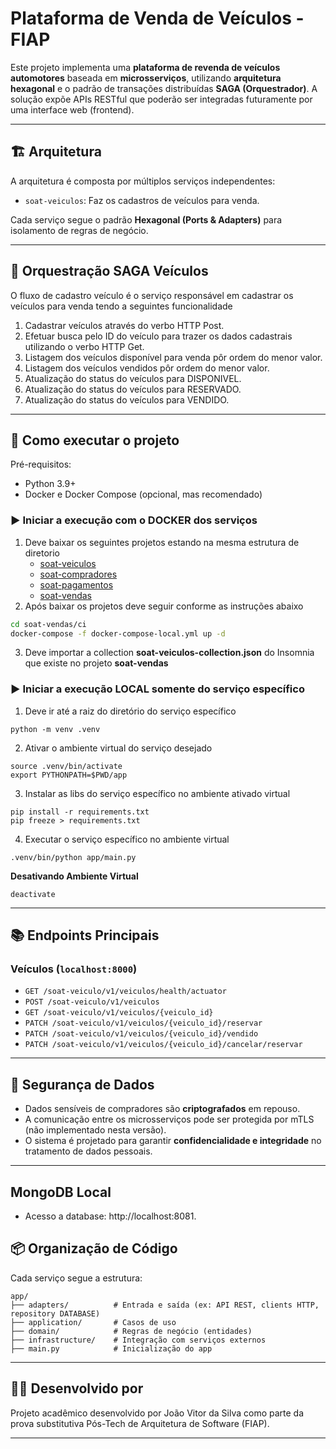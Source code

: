 
# Plataforma de Venda de Veículos - FIAP

Este projeto implementa uma **plataforma de revenda de veículos automotores** baseada em **microsserviços**, utilizando **arquitetura hexagonal** e o padrão de transações distribuídas **SAGA (Orquestrador)**. A solução expõe APIs RESTful que poderão ser integradas futuramente por uma interface web (frontend).

---

## 🏗️ Arquitetura

A arquitetura é composta por múltiplos serviços independentes:

- `soat-veiculos`: Faz os cadastros de veículos para venda.

Cada serviço segue o padrão **Hexagonal (Ports & Adapters)** para isolamento de regras de negócio.

---

## 🔁 Orquestração SAGA Veículos

O fluxo de cadastro veículo é o serviço responsável em cadastrar os veículos para venda tendo a seguintes funcionalidade

1. Cadastrar veículos através do verbo HTTP Post.
2. Efetuar busca pelo ID do veículo para trazer os dados cadastrais utilizando o verbo HTTP Get.
3. Listagem dos veículos disponível para venda pôr ordem do menor valor.
4. Listagem dos veículos vendidos pôr ordem do menor valor.
5. Atualização do status do veículos para DISPONIVEL.
6. Atualização do status do veículos para RESERVADO.
7. Atualização do status do veículos para VENDIDO.

---

## 🚀 Como executar o projeto

Pré-requisitos:
- Python 3.9+
- Docker e Docker Compose (opcional, mas recomendado)

### ▶️ Iniciar a execução com o DOCKER dos serviços
1. Deve baixar os seguintes projetos estando na mesma estrutura de diretorio
   - [soat-veiculos](https://github.com/jvds-soat-fiap/soat-vendas)
   - [soat-compradores](https://github.com/jvds-soat-fiap/soat-compradores.git)
   - [soat-pagamentos](https://github.com/jvds-soat-fiap/soat-pagamentos.git)
   - [soat-vendas](https://github.com/jvds-soat-fiap/soat-vendas.git)
2. Após baixar os projetos deve seguir conforme as instruções abaixo
```bash
cd soat-vendas/ci
docker-compose -f docker-compose-local.yml up -d
```
3. Deve importar a collection **soat-veiculos-collection.json** do Insomnia que existe no projeto **soat-vendas**


### ▶️ Iniciar a execução LOCAL somente do serviço específico
1. Deve ir até a raiz do diretório do serviço específico
```
python -m venv .venv
```
2. Ativar o ambiente virtual do serviço desejado
```
source .venv/bin/activate
export PYTHONPATH=$PWD/app
```
3. Instalar as libs do serviço específico no ambiente ativado virtual
```
pip install -r requirements.txt
pip freeze > requirements.txt
```
4. Executar o serviço específico no ambiente virtual
```
.venv/bin/python app/main.py
```

**Desativando Ambiente Virtual**
```
deactivate
```
---


## 📚 Endpoints Principais

### Veículos (`localhost:8000`)
- `GET /soat-veiculo/v1/veiculos/health/actuator`
- `POST /soat-veiculo/v1/veiculos`
- `GET /soat-veiculo/v1/veiculos/{veiculo_id}`
- `PATCH /soat-veiculo/v1/veiculos/{veiculo_id}/reservar`
- `PATCH /soat-veiculo/v1/veiculos/{veiculo_id}/vendido`
- `PATCH /soat-veiculo/v1/veiculos/{veiculo_id}/cancelar/reservar`

---

## 🔐 Segurança de Dados

- Dados sensíveis de compradores são **criptografados** em repouso.
- A comunicação entre os microsserviços pode ser protegida por mTLS (não implementado nesta versão).
- O sistema é projetado para garantir **confidencialidade e integridade** no tratamento de dados pessoais.

---

## MongoDB Local
- Acesso a database: http://localhost:8081.

## 📦 Organização de Código

Cada serviço segue a estrutura:

```
app/
├── adapters/          # Entrada e saída (ex: API REST, clients HTTP, repository DATABASE)
├── application/       # Casos de uso
├── domain/            # Regras de negócio (entidades)
├── infrastructure/    # Integração com serviços externos
├── main.py            # Inicialização do app
```

---

## 👨‍💻 Desenvolvido por

Projeto acadêmico desenvolvido por João Vitor da Silva como parte da prova substitutiva Pós-Tech de Arquitetura de Software (FIAP).  

---
